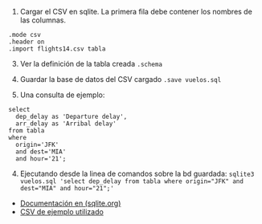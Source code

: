 1. Cargar el CSV en sqlite. La primera fila debe contener los nombres de las columnas.
```
.mode csv 
.header on
.import flights14.csv tabla
```
3. Ver la definición de la tabla creada
`.schema`

2. Guardar la base de datos del CSV cargado
`.save vuelos.sql`

3. Una consulta de ejemplo:
```
select 
  dep_delay as 'Departure delay',
  arr_delay as 'Arribal delay' 
from tabla 
where 
  origin='JFK' 
  and dest='MIA' 
  and hour='21';
``` 
4. Ejecutando desde la linea de comandos sobre la bd guardada:
`sqlite3 vuelos.sql 'select dep_delay from tabla where origin="JFK" and dest="MIA" and hour="21";'`

- [Documentación en (sqlite.org)](https://www.sqlite.org/cli.html)
- [CSV de ejemplo utilizado](https://github.com/Rdatatable/data.table/blob/master/vignettes/flights14.csv)